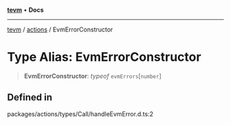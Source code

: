 [**tevm**](../../README.md) • **Docs**

***

[tevm](../../modules.md) / [actions](../README.md) / EvmErrorConstructor

# Type Alias: EvmErrorConstructor

> **EvmErrorConstructor**: *typeof* `evmErrors`\[`number`\]

## Defined in

packages/actions/types/Call/handleEvmError.d.ts:2
